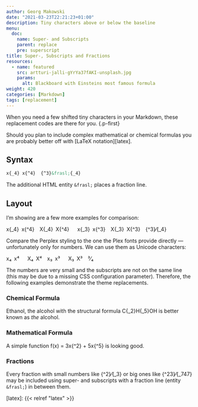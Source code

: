 ```yaml
---
author: Georg Makowski
date: "2021-03-23T22:21:23+01:00"
description: Tiny characters above or below the baseline
menu:
  doc:
    name: Super- and Subscripts
    parent: replace
    pre: superscript
title: Super-, Subscripts and Fractions
resources:
  - name: featured
    src: artturi-jalli-gYrYa37fAKI-unsplash.jpg
    params:
      alt: Blackboard with Einsteins most famous formula
weight: 420
categories: [Markdown]
tags: [replacement]
---
```


When you need a few shifted tiny characters in your Markdown, these replacement codes are there for you.
{.p-first} <!--more-->

Should you plan to include complex mathematical or chemical formulas you are probably better off with [LaTeX notation][latex].

## Syntax

```md {.left}
x{‍_4} x{‍^4}  {‍^3}&frasl;{‍_4}
```

The additional HTML entity `&frasl;` places a fraction line.

## Layout

I’m showing are a few more examples for comparison: 

x{_4} x{^4} X{_4} X{^4}   x{_3} x{^3} X{_3} X{^3}&emsp;{^3}&frasl;{_4}

Compare the Perplex styling to the one the Plex fonts provide directly — unfortunately only for numbers. We can use them as Unicode characters:

x₄ x⁴   X₄ X⁴ x₃ x³   X₃ X³&emsp;³&frasl;₄

The numbers are very small and the subscripts are not on the same line (this may be due to a missing CSS configuration parameter). Therefore, the following examples demonstrate the theme replacements.

### Chemical Formula

Ethanol, the alcohol with the structural formula C{_2}H{_5}OH is better known as _the_ alcohol.

### Mathematical Formula

A simple function f(x) = 3x{^2} + 5x{^5} is looking good.

### Fractions

Every fraction with small numbers like {^2}⁄{_3} or big ones like {^23}⁄{_747} may be included using super- and subscripts with a fraction line (entity `&frasl;`) in between them.

[latex]: {{< relref "latex" >}}

